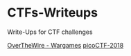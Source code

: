 # CTFs-Writeups
Write-Ups for CTF challenges

[OverTheWire - Wargames](./OverTheWire/README.md)
[picoCTF-2018](./picoCTF-2018/README.md)